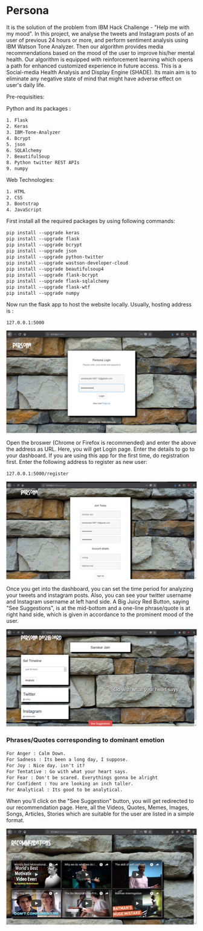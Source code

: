 # Persona
It is the solution of the problem from IBM Hack Challenge - "Help me with my mood".
In this project, we analyse the tweets and Instagram posts of an user of previous 24 hours or more,
and perform sentiment analysis using IBM Watson Tone Analyzer. Then our algorithm provides media recommendations based on the
mood of the user to improve his/her mental health. Our algorithm is equipped with reinforcement learning which
opens a path for enhanced customized experience in future access. This is a Social-media Health Analysis and Display Engine (SHADE). Its main aim is to eliminate any negative state of mind that might have adverse effect on user's daily life.

Pre-requisities:

  Python and its packages :
  
    1. Flask
    2. Keras
    3. IBM-Tone-Analyzer
    4. Bcrypt
    5. json
    6. SQLAlchemy
    7. BeautifulSoup
    8. Python twitter REST APIs
    9. numpy
    
  Web Technologies:
  
    1. HTML
    2. CSS
    3. Bootstrap
    4. JavaScript

First install all the required packages by using following commands:

```
pip install --upgrade keras
pip install --upgrade flask
pip install --upgrade bcrypt
pip install --upgrade json
pip install --upgrade python-twitter
pip install --upgrade wastson-developer-cloud
pip install --upgrade beautifulsoup4
pip install --upgrade flask-bcrypt
pip install --upgrade flask-sqlalchemy
pip install --upgrade flask-wtf
pip install --upgrade numpy
```

Now run the flask app to host the website locally. Usually, hosting address is : 
```
127.0.0.1:5000
```
![LoginPage](./Screenshots/LoginPage.PNG)

Open the broswer (Chrome or Firefox is recommended) and enter the above the address as URL.
Here, you will get Login page. Enter the details to go to your dashboard. If you are using this
app for the first time, do registration first. Enter the following address to register as new user:

```
127.0.0.1:5000/register
```

![RegistrationPage](./Screenshots/RegistrationPage.PNG)


Once you get into the dashboard, you can set the time period for analyzing your tweets and instagram posts. Also, you can see
your twitter username and Instagram username at left hand side. A Big Juicy Red Button, saying "See Suggestions", is at the mid-bottom and a one-line phrase/quote is at right hand side, which is given in accordance to the prominent mood of the user.

![Dashboard](./Screenshots/Dashboard.PNG)


### Phrases/Quotes corresponding to dominant emotion
```
For Anger : Calm Down.
For Sadness : Its been a long day, I suppose.
For Joy : Nice day. isn't it?
For Tentative : Go with what your heart says.
For Fear : Don't be scared. Everythings gonna be alright
For Confident : You are looking an inch taller.
For Analytical : Its good to be analytical.
```

When you'll click on the "See Suggestion" button, you will get redirected to our recommendation page. Here, all the Videos, Quotes, Memes, Images, Songs, Articles, Stories which are suitable for the user are listed in a simple format. 

![RecommendationPage](./Screenshots/RecommendationPage.PNG)

